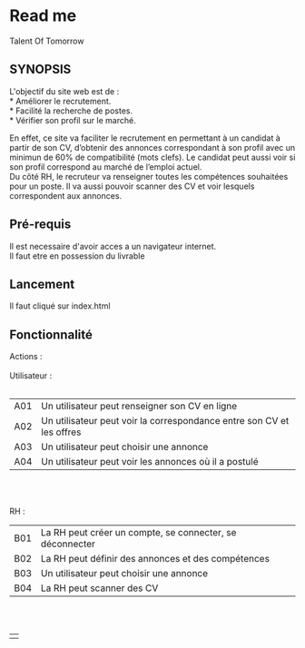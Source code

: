 <html>
  
  <body>
    <div id="wrapper">

<h1>Read me</a></h1> <p>Talent Of Tomorrow</p>
<h2 id="synopsis">SYNOPSIS</h2>
<p></p>
<p>L'objectif du site web est de :</br>
* Améliorer le recrutement. </br>
* Facilité la recherche de postes. </br>
* Vérifier son profil sur le marché.</br>


En effet, ce site va faciliter le recrutement en permettant à un candidat à partir de son CV, d’obtenir des annonces correspondant à son profil avec un minimun de 60% de compatibilité (mots clefs). Le candidat peut aussi voir si son profil correspond au marché de l’emploi actuel. </br>
Du côté RH, le recruteur va renseigner toutes les compétences souhaitées pour un poste. Il va aussi pouvoir scanner des CV et voir lesquels correspondent aux annonces.
<h2 id="important">Pré-requis</h2>
<p>Il est necessaire d'avoir acces a un navigateur internet.</br>Il faut etre en possession du livrable </p>
<h2 id="important">Lancement</h2>
<p>Il faut cliqué sur index.html</p>
<h2 id="important">Fonctionnalité</h2>
<table>
Actions :
</br>
</br>
Utilisateur :
<table>
<tr>
<td>A01</td>
<td>Un utilisateur peut renseigner son CV en ligne</td>
</tr>
<tr>
<td>A02</td>
<td>Un utilisateur peut voir la correspondance entre son CV et les offres</td>
<tr>
<td>A03</td>
<td>Un utilisateur peut choisir une annonce</td>
</tr>
<td>A04</td>
<td>Un utilisateur peut voir les annonces où il a postulé</td>
</tr>
</table>
</br></br>

RH :
<table>
<tr>
<td>B01</td>
<td>La RH peut créer un compte, se connecter, se déconnecter</td>
</tr>
<tr>
<td>B02</td>
<td>La RH peut définir des annonces et des compétences</td>
<tr>
<td>B03</td>
<td>Un utilisateur peut choisir une annonce</td>
</tr>
<td>B04</td>
<td>La RH peut scanner des CV</td>
</tr>
</table>
</br></br>
<table>
<tr>
<td>
